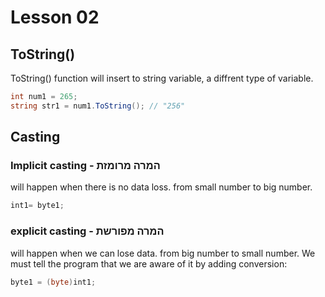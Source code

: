 # Lesson 02

## ToString()
ToString() function will insert to string variable, a diffrent type of variable. 
```cs
int num1 = 265;
string str1 = num1.ToString(); // "256"
```

## Casting

### Implicit casting - המרה מרומזת
will happen when there is no data loss. from small number to big number. 

```cs
int1= byte1;
```

### explicit casting - המרה מפורשת
will happen when we can lose data. from big number to small number. 
We must tell the program that we are aware of it by adding conversion:
```cs
byte1 = (byte)int1;
```
